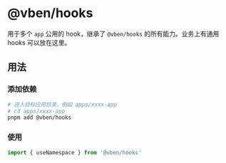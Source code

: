 # @vben/hooks

用于多个 `app` 公用的 hook，继承了 `@vben/hooks` 的所有能力。业务上有通用 hooks 可以放在这里。

## 用法

### 添加依赖

```bash
# 进入目标应用目录，例如 apps/xxxx-app
# cd apps/xxxx-app
pnpm add @vben/hooks
```

### 使用

```ts
import { useNamespace } from '@vben/hooks'
```
